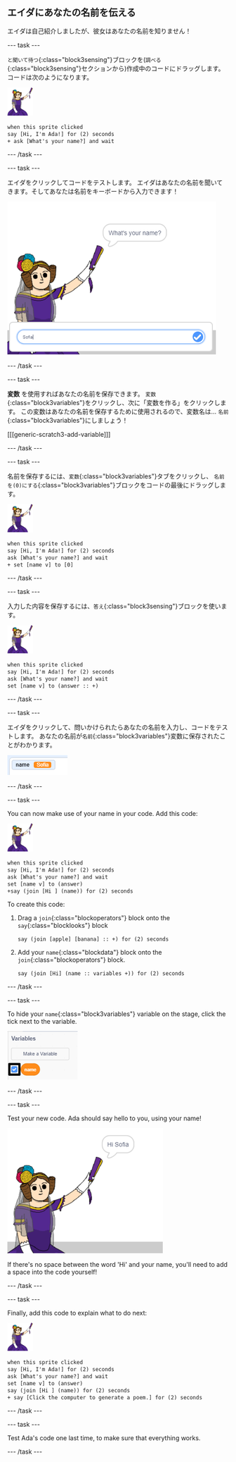 ## エイダにあなたの名前を伝える

エイダは自己紹介しましたが、彼女はあなたの名前を知りません！

\--- task \---

`と聞いて待つ`{:class="block3sensing"}ブロックを(`調べる`{:class="block3sensing"}セクションから)作成中のコードにドラッグします。 コードは次のようになります。

![ada スプライト](images/ada-sprite.png)

```blocks3
when this sprite clicked
say [Hi, I'm Ada!] for (2) seconds
+ ask [What's your name?] and wait
```

\--- /task \---

\--- task \---

エイダをクリックしてコードをテストします。 エイダはあなたの名前を聞いてきます。そしてあなたは名前をキーボードから入力できます！

![あなたの名前を尋ねるadaスプライト](images/poetry-input.png)

\--- /task \---

\--- task \---

**変数** を使用すればあなたの名前を保存できます。 `変数`{:class="block3variables"}をクリックし、次に「変数を作る」をクリックします。 この変数はあなたの名前を保存するために使用されるので、変数名は... `名前`{:class="block3variables"}にしましょう！

[[[generic-scratch3-add-variable]]]

\--- /task \---

\--- task \---

名前を保存するには、`変数`{:class="block3variables"}タブをクリックし、 `名前を(0)にする`{:class="block3variables"}ブロックをコードの最後にドラッグします。

![ada スプライト](images/ada-sprite.png)

```blocks3
when this sprite clicked
say [Hi, I'm Ada!] for (2) seconds
ask [What's your name?] and wait
+ set [name v] to [0]
```

\--- /task \---

\--- task \---

入力した内容を保存するには、`答え`{:class="block3sensing"}ブロックを使います。

![ada スプライト](images/ada-sprite.png)

```blocks3
when this sprite clicked
say [Hi, I'm Ada!] for (2) seconds
ask [What's your name?] and wait
set [name v] to (answer :: +)
```

\--- /task \---

\--- task \---

エイダをクリックして、問いかけられたらあなたの名前を入力し、コードをテストします。 あなたの名前が`名前`{:class="block3variables"}変数に保存されたことがわかります。

![スクリーンショット](images/poetry-name-test.png)

\--- /task \---

\--- task \---

You can now make use of your name in your code. Add this code:

![ada sprite](images/ada-sprite.png)

```blocks3
when this sprite clicked
say [Hi, I'm Ada!] for (2) seconds
ask [What's your name?] and wait
set [name v] to (answer)
+say (join [Hi ] (name)) for (2) seconds 
```

To create this code:

1. Drag a `join`{:class="blockoperators"} block onto the `say`{:class="blocklooks"} block
    
    ```blocks3
    say (join [apple] [banana] :: +) for (2) seconds
    ```

2. Add your `name`{:class="blockdata"} block onto the `join`{:class="blockoperators"} block.
    
    ```blocks3
    say (join [Hi] (name :: variables +)) for (2) seconds
    ```

\--- /task \---

\--- task \---

To hide your `name`{:class="block3variables"} variable on the stage, click the tick next to the variable.

![tick name variable](images/poetry-tick-annotated.png)

\--- /task \---

\--- task \---

Test your new code. Ada should say hello to you, using your name!

![screenshot](images/poetry-name-test2.png)

If there's no space between the word 'Hi' and your name, you'll need to add a space into the code yourself!

\--- /task \---

\--- task \---

Finally, add this code to explain what to do next:

![ada sprite](images/ada-sprite.png)

```blocks3
when this sprite clicked
say [Hi, I'm Ada!] for (2) seconds
ask [What's your name?] and wait
set [name v] to (answer)
say (join [Hi ] (name)) for (2) seconds 
+ say [Click the computer to generate a poem.] for (2) seconds 
```

\--- /task \---

\--- task \---

Test Ada's code one last time, to make sure that everything works.

\--- /task \---